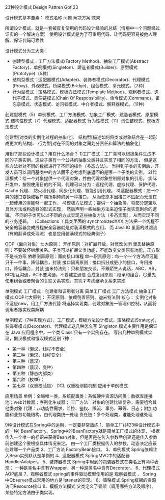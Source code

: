 23种设计模式 Design Pattren
Gof 23

设计模式基本要素：
模式名称
问题
解决方案
效果

所谓设计模式，就是一套被反复使用的代码设计经验的总结（情境中一个问题经过证实的一个解决方案）
使用设计模式是为了可重用代码、让代码更容易被他人理解、保证代码可靠性

设计模式分为三大类：
* 创建型模式：工厂方法模式(Factory Method)、抽象工厂模式(Abstract Factory)、单例模式(Singleton)、建造者模式(Builder)、原型模式(Prototype)（5种）
* 结构型模式：适配器模式(Adapter)、装饰者模式(Decorator)、代理模式(Proxy)、外观模式、桥梁模式(Bridge)、组合模式、享元模式。（7种）
* 行为型模式：策略模式、模板方法模式(Template Method)、观察者模式、迭代子模式、责任链模式(Chain Of Responsibility)、命令模式(Command)、备忘录模式、状态模式、访问者模式、中介者模式、解释器模式。（11种）



创建型模式（5）单例模式、工厂方法模式、抽象工厂模式、建造者模式、原型模式
结构性模式（7）代理模式、适配器模式
行为性模式（11）责任链模式、模板方法模式

创建型[对类的实例化过程的抽象化]、
结构型[描述如何将类或对象结合在一起形成更大的结构]、
行为型[对在不同的对象之间划分责任和算法的抽象化]


用到了那些设计模式？用在什么场合？
1)工厂模式：工厂类可以根据条件生成不同的子类实例，这些子类有一个公共的抽象父类并且实现了相同的方法，
    但是这些方法针对不同的数据进行了不同的操作（多态方法）。
    当得到子类的实例后，开发人员可以调用基类中的方法而不必考虑到底返回的是哪一个子类的实例。
2)代理模式：给一个对象提供一个代理对象，并由代理对象控制原对象的引用。
    实际开发中，按照使用目的的不同，代理可以分为：远程代理、虚拟代理、保护代理、Cache 代理、
    防火墙代理、同步化代理、智能引用代理。
3)适配器模式：把一个类的接口变换成客户端所期待的另一种接口，
    从而使原本因接口不匹配而无法在一起使用的类能够一起工作。
4)模板方法模式：提供一个抽象类，将部分逻辑以具体方法或构造器的形式实现，
    然后声明一些抽象方法来迫使子类实现剩余的逻辑。
     不同的子类可以以不同的方式实现这些抽象方法（多态实现），从而实现不同的业务逻辑。
（Collections 工具类里面的 synchronizedXXX 方法把一个线程不安全的容器变成线程安全容器就是对装潢模式的应用，
而 Java IO 里面的过滤流（有的翻译成处理流）也是应用装潢模式的经典例子）

OOP（面向对象）七大原则：
开闭原则：对扩展开放，对修改关闭
里氏替换原则：不要破坏继承关系。子类可以扩展父类功能，不能改变父类原有功能，正方形不是长方形
依赖倒置原则：面向接口编程
单一职责原则：每一个一个方法尽可能只干一件事，降低耦合，封装
接口隔离原则：接口拆分成更小的接口，专用接口，降低耦合，封装
迪米特法则：只和朋友交谈，不跟陌生人说话，ABC，AB，BC相互沟通，AC不要沟通，不要建立通信
合成复用原则：继承和组合，尽量先使用组合或者聚合的关联关系实现，其次才考虑继承关系来实现

单例模式
工厂模式：创建者和调用者分离
简单工厂模式
工厂方法模式
抽象工厂模式
OOP七大原则：
开闭原则、依赖倒置原则、迪米特法则
核心：
实例化对象不适应new，用工厂方法代替
将选择实现类，创建对象统一管理和控制，从而将调用者跟实现类解耦


单例模式（7种实现方式），工厂模式，模板方法设计模式，策略模式(Strategy)，装饰者模式(Decorator)、代理模式这几种怎么写
Singleton 模式主要作用是保证在 Java 应用程序中，一个类 Class 只有一个实例存在。
写出几种单例模式实现，懒汉模式和饿汉模式区别
7种：
* 第一种（懒汉，线程不安全）
* 第二种（懒汉，线程安全）
* 第三种（饿汉）
* 第四种（饿汉，变种）
* 第五种（静态内部类）
* 第六种（枚举）：
* 第七种（双重校验锁）
DCL 双重检测锁机制 应用于单例模式

应用场景
单例：全局唯一类，系统配置类；系统硬件资源访问类；数据库连接池；web计数器；序列化生成器；
工厂方法：对象的创建比较复杂，需要组合其他类对象
代理：非功能性需求，监控、鉴权、限流、事务、幂等、日志；附加功能和业务功能结构，由代理类统一处理
责任链：多个处理类，谁能处理谁处理

9种设计模式在Spring中的运用，一定要非常熟练
1、简单工厂(非23种设计模式中的一种)
BeanFactory。Spring中的BeanFactory就是简单工厂模式的体现，
    根据传入一个唯一的标识来获得Bean对象，但是否是在传入参数后创建还是传入参数前创建这个要根据具体情况来定。
由一个工厂类根据传入的参数，动态决定应该创建哪一个产品类
2、工厂方法
FactoryBean接口。
3、单例模式
Spring依赖注入Bean实例默认是单例的
4、适配器模式
SpringMVC中的适配器HandlerAdatper。
5、装饰器模式
Spring中用到的包装器模式在类名上有两种表现：
    一种是类名中含有Wrapper，另一种是类名中含有Decorator。
6、代理模式
    AOP底层
7、观察者模式
spring的事件驱动模型使用的是 观察者模式 ，
Spring中Observer模式常用的地方是listener的实现。
8、策略模式
Spring框架的资源访问Resource接口
9、模版方法模式
父类定义了骨架（调用哪些方法及顺序），某些特定方法由子类实现。